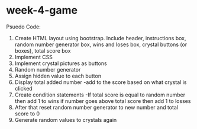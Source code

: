 # week-4-game

Psuedo Code:

1) Create HTML layout using bootstrap. Include header, instructions box, random number generator box, wins and loses box, crystal buttons (or boxes), total score box
2) Implement CSS
2) Implement crystal pictures as buttons
3) Random number generator 
4) Assign hidden value to each button
5) Display total added number 
	-add to the score based on what crystal is clicked
6) Create condition statements
	-If total score is equal to random number then add 1 to wins if number goes above total score then add 1 to losses
7) After that reset random number generator to new number and total score to 0
8) Generate random values to crystals again